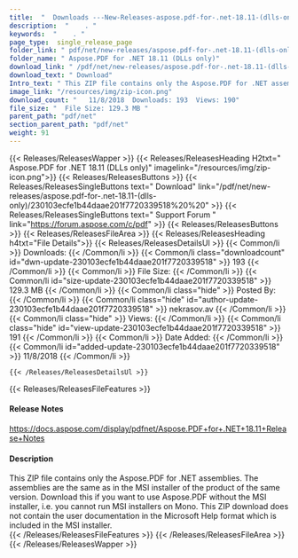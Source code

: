 ```yaml
---
title:  "  Downloads ---New-Releases-aspose.pdf-for-.net-18.11-(dlls-only) . " 
description:  "    . " 
keywords:  "    . " 
page_type:  single_release_page
folder_link: " pdf/net/new-releases/aspose.pdf-for-.net-18.11-(dlls-only)/"
folder_name: " Aspose.PDF for .NET 18.11 (DLLs only)"
download_link: " /pdf/net/new-releases/aspose.pdf-for-.net-18.11-(dlls-only)/230103ecfe1b44daae201f7720339518"
download_text: " Download"
Intro_text: " This ZIP file contains only the Aspose.PDF for .NET assemblies. The assemblies a..."
image_link: "/resources/img/zip-icon.png"
download_count: "   11/8/2018  Downloads: 193  Views: 190"
file_size: "  File Size: 129.3 MB "
parent_path: "pdf/net"
section_parent_path: "pdf/net"
weight: 91 
---
```


{{< Releases/ReleasesWapper >}}
  {{< Releases/ReleasesHeading H2txt=" Aspose.PDF for .NET 18.11 (DLLs only)" imagelink="/resources/img/zip-icon.png">}}
  {{< Releases/ReleasesButtons >}}
    {{< Releases/ReleasesSingleButtons text=" Download" link="/pdf/net/new-releases/aspose.pdf-for-.net-18.11-(dlls-only)/230103ecfe1b44daae201f7720339518%20%20" >}}
    {{< Releases/ReleasesSingleButtons text=" Support Forum " link="https://forum.aspose.com/c/pdf" >}}
  {{< Releases/ReleasesButtons >}}
  {{< Releases/ReleasesFileArea >}}
    {{< Releases/ReleasesHeading h4txt="File Details">}}
    {{< Releases/ReleasesDetailsUl >}}
            {{< Common/li  >}} Downloads: {{< /Common/li >}} 
      {{< Common/li class="downloadcount" id="dwn-update-230103ecfe1b44daae201f7720339518" >}} 193 {{< /Common/li >}} 
      {{< Common/li  >}} File Size: {{< /Common/li >}} 
      {{< Common/li id="size-update-230103ecfe1b44daae201f7720339518" >}} 129.3 MB {{< /Common/li >}} 
      {{< Common/li  class="hide" >}} Posted By: {{< /Common/li >}} 
      {{< Common/li class="hide" id="author-update-230103ecfe1b44daae201f7720339518" >}} nekrasov.av {{< /Common/li >}} 
      {{< Common/li class="hide"  >}} Views: {{< /Common/li >}} 
      {{< Common/li class="hide" id="view-update-230103ecfe1b44daae201f7720339518" >}} 191 {{< /Common/li >}} 
      {{< Common/li  >}} Date Added: {{< /Common/li >}} 
      {{< Common/li id="added-update-230103ecfe1b44daae201f7720339518" >}} 11/8/2018 {{< /Common/li >}} 

    {{< /Releases/ReleasesDetailsUl >}}

  {{< Releases/ReleasesFileFeatures >}}
      <h4>Release Notes</h4><div><a href="https://docs.aspose.com/display/pdfnet/Aspose.PDF+for+.NET+18.11+Release+Notes">https://docs.aspose.com/display/pdfnet/Aspose.PDF+for+.NET+18.11+Release+Notes</a></div><h4>Description</h4><div class="HTMLDescription">This ZIP file contains only the Aspose.PDF for .NET assemblies. The assemblies are the same as in the MSI installer of the product of the same version. Download this if you want to use Aspose.PDF without the MSI installer, i.e. you cannot run MSI installers on Mono. This ZIP download does not contain the user documentation in the Microsoft Help format which is included in the MSI installer.</div>
  {{< /Releases/ReleasesFileFeatures >}}
 {{< /Releases/ReleasesFileArea >}}
{{< /Releases/ReleasesWapper >}}


